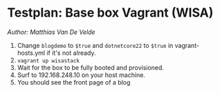 # Testplan: Base box Vagrant (WISA)
*Author: Matthias Van De Velde*

1. Change `blogdemo` to `$true` and `dotnetcore22` to `$true` in vagrant-hosts.yml if it's not already.
2. `vagrant up wisastack`
3. Wait for the box to be fully booted and provisioned.
4. Surf to 192.168.248.10 on your host machine.
5. You should  see the front page of a blog

